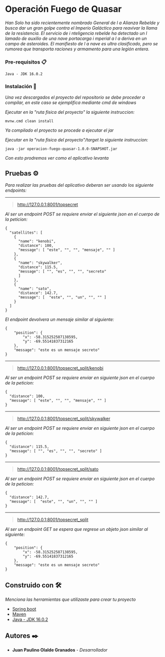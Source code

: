 # Operación Fuego de Quasar

_Han Solo ha sido recientemente nombrado General de l a Alianza
Rebelde y busca dar un gran golpe contra el Imperio Galáctico para
reavivar la llama de la resistencia.
El servicio de i nteligencia rebelde ha detectado un l lamado de auxilio de
una nave portacarga i mperial a l a deriva en un campo de asteroides. El
manifiesto de l a nave es ultra clasificado, pero se rumorea que
transporta raciones y armamento para una legión entera._


### Pre-requisitos 📋


```
Java - JDK 16.0.2
```

### Instalación 🔧

_Una vez descargados el proyecto del repositorio se debe proceder a compilar, en este caso se ejemplifica mediante cmd de windows_

_Ejecutar en la "ruta fisica del proyecto" la siguiente instruccion:_

```
mvnw.cmd clean install
```

_Ya compilado el proyecto se procede a ejecutar el jar_

_Ejecutar en la "ruta fisica del proyecto"/target la siguiente instruccion:_

```
java -jar operacion-fuego-quasar-1.0.0-SNAPSHOT.jar
```

_Con esto prodremos ver como el aplicativo levanta_

## Pruebas ⚙️

_Para realizar las pruebas del aplicativo deberan ser usando los siguiente endpoints:_

------------


> http://127.0.0.1:8001/topsecret

_Al ser un endpoint POST se requiere enviar el siguiente json en el cuerpo de la peticion:_

```
{
  "satellites": [
    {
      "name": "kenobi",
      "distance": 100,
      "message": [ "este", "", "", "mensaje", "" ]
    },
    {
      "name": "skywalker",
      "distance": 115.5,
      "message": [ "", "es", "", "", "secreto"
      ]
    },
    {
      "name": "sato",
      "distance": 142.7,
      "message": [  "este", "", "un", "", "" ]
    }
  ]
}
```
_El endpoint devolvera un mensaje similar al siguiente:_
```
{
    "position": {
        "x": -58.315252587138595,
        "y": -69.55141837312165
    },
    "message": "este es un mensaje secreto"
}
```
------------


> http://127.0.0.1:8001/topsecret_split/kenobi

_Al ser un endpoint POST se requiere enviar en siguiente json en el cuerpo de la peticion:_

```
{
  "distance": 100,
  "message": [ "este", "", "", "mensaje", "" ]
}
```

------------


> http://127.0.0.1:8001/topsecret_split/skywalker

_Al ser un endpoint POST se requiere enviar en siguiente json en el cuerpo de la peticion:_

```
{
  "distance": 115.5,
  "message": [ "", "es", "", "", "secreto" ]
}
```

------------


> http://127.0.0.1:8001/topsecret_split/sato

_Al ser un endpoint POST se requiere enviar en siguiente json en el cuerpo de la peticion:_

```
{
  "distance": 142.7,
  "message": [  "este", "", "un", "", "" ]
}
```

------------


> http://127.0.0.1:8001/topsecret_split

_Al ser un endpoint GET se espera que regrese un objeto json similar al siguiente:_

```
{
    "position": {
        "x": -58.315252587138595,
        "y": -69.55141837312165
    },
    "message": "este es un mensaje secreto"
}
```

## Construido con 🛠️

_Menciona las herramientas que utilizaste para crear tu proyecto_

* [Spring boot](https://spring.io/)
* [Maven](https://maven.apache.org/)
* [Java - JDK 16.0.2](https://jdk.java.net/16/)


## Autores ✒️


* **Juan Paulino Olalde Granados** - *Desarrollador*

